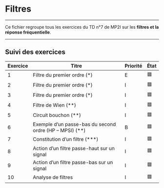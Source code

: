 # Filtres

---

Ce fichier regroupe tous les exercices du TD n°7 de MP2I sur les **filtres et la réponse fréquentielle**.

---

## Suivi des exercices

| Exercice | Titre                                | Priorité | État |
|----------|----------------------------------------------------------------|----------|------|
| 1        | Filtre du premier ordre (*)                                   | E        | 🟥   |
| 2        | Filtre du premier ordre (*)                                   | I        | 🟥   |
| 3        | Filtre du premier ordre (*)                                   | I        | 🟥   |
| 4        | Filtre de Wien (**)                                         | I       | 🟥   |
| 5        | Circuit bouchon (**)                                          | I        | 🟥   |
| 6        | Exemple d’un passe-bas du second ordre (HP – MPSI) (**)       | B        | 🟥   |
| 7        | Constitution d’un filtre (***)                                | I        | 🟥   |
| 8        | Action d’un filtre passe-haut sur un signal                   | I        | 🟥   |
| 9        | Action d’un filtre passe-bas sur un signal                    | I        | 🟥   |
| 10       | Analyse de filtres                                             | I        | 🟥   |
